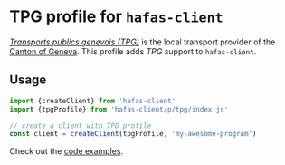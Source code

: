 # TPG profile for `hafas-client`

[*Transports publics genevois (TPG)*](https://en.wikipedia.org/wiki/Geneva_Public_Transport) is the local transport provider of the [Canton of Geneva](https://en.wikipedia.org/wiki/Canton_of_Geneva). This profile adds *TPG* support to `hafas-client`.

## Usage

```js
import {createClient} from 'hafas-client'
import {tpgProfile} from 'hafas-client/p/tpg/index.js'

// create a client with TPG profile
const client = createClient(tpgProfile, 'my-awesome-program')
```

Check out the [code examples](example.js).
